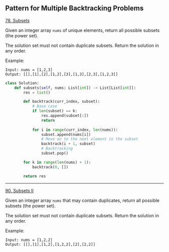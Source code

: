 ## Pattern for Multiple Backtracking Problems

[78. Subsets](https://leetcode.com/problems/subsets/)

Given an integer array ```nums``` of unique elements, return all possible subsets (the power set).

The solution set must not contain duplicate subsets. Return the solution in any order.

Example:
```
Input: nums = [1,2,3]
Output: [[],[1],[2],[1,2],[3],[1,3],[2,3],[1,2,3]]
```

```Python
class Solution:
    def subsets(self, nums: List[int]) -> List[List[int]]:
        res = list()

        def backtrack(curr_index, subset):
            # Base case
            if len(subset) == k:
                res.append(subset[:])
                return
            
            for i in range(curr_index, len(nums)):
                subset.append(nums[i])
                # Move on to the next element in the subset
                backtrack(i + 1, subset)
                # Backtracking
                subset.pop()

        for k in range(len(nums) + 1):
            backtrack(0, [])

        return res
```

---

[90. Subsets II](https://leetcode.com/problems/subsets-ii/)

Given an integer array ```nums``` that may contain duplicates, return all possible subsets (the power set).

The solution set must not contain duplicate subsets. Return the solution in any order.

Example:
```
Input: nums = [1,2,2]
Output: [[],[1],[1,2],[1,2,2],[2],[2,2]]
```

```Python

```
